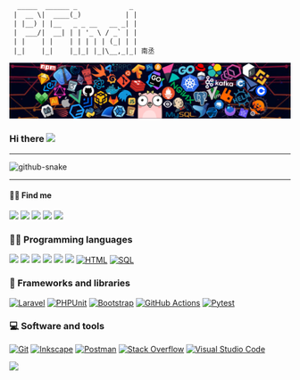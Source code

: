 ```shell
  _____  ______ _             _ 
 |  __ \|  ____(_)           | |
 | |__) | |__   _ _ __   __ _| |
 |  ___/|  __| | | '_ \ / _` | |
 | |    | |    | | | | | (_| | |
 |_|    |_|    |_|_| |_|\__,_|_| 南丞
```
<img src="./header_1.png">

<h3 align="left">
  Hi there
  <img src="https://media.giphy.com/media/hvRJCLFzcasrR4ia7z/giphy.gif" width="28">
</h3>
<hr>
<picture>
  <source media="(prefers-color-scheme: dark)" srcset="github-snake-dark.svg" />
  <source media="(prefers-color-scheme: light)" srcset="github-snake.svg" />
  <img alt="github-snake" src="github-snake.svg" />
</picture>

<hr>

#### 👨‍💻 Find me

[![](https://img.shields.io/badge/zhihu-E6162D?style=flat-square&logo=zhihu&logoColor=white)](https://www.zhihu.com/people/NcFial)
[![](https://img.shields.io/badge/-Blog-21759B?style=flat-square&logo=github&logoColor=white)](https://friday-go.icu)
[![](https://img.shields.io/badge/-Email-D14836?style=flat-square&logo=gmail&logoColor=white)](mailto:lampxiezi@163.com)
[![](https://img.shields.io/badge/QQ-faaf08?style=flat-square&logo=tencent-qq&logoColor=000000)](http://wpa.qq.com/msgrd?v=3&uin=1370288056&site=qq&menu=yes)
![](https://img.shields.io/badge/lovesnad-07C160?style=flat-square&logo=wechat&logoColor=white)


### 👨‍💻 Programming languages
<a href="https://github.com/search?l=PHP&q=pfinal-nc&type=users"><img src="https://img.shields.io/badge/PHP-68217A.svg?style=flat-square&logo=php&logoColor=white"></a>
<a href="https://github.com/search?l=Python&q=python"><img src="https://img.shields.io/badge/Python-E39842.svg?style=flat-square&logo=python&logoColor=white"></a>
<a href="https://github.com/search?l=css3&q=css3"><img src="https://img.shields.io/badge/CSS3-1572B6.svg?style=flat-square&logo=css3&logoColor=white"></a>
<a href="https://github.com/search?l=JavaScript&q=JavaScript"><img src="https://img.shields.io/badge/JavaScript-E39842.svg?logo=javascript&logoColor=black"></a>
<a href="https://github.com/search?l=Mysql&q=Mysql"><img src="https://img.shields.io/badge/Mysql-15A6C4.svg?style=flat-square&logo=Mysql&logoColor=blue"></a>
<a href="https://github.com/search?l=go&q=go"><img src="https://img.shields.io/badge/Go-025E8C.svg?style=flat-square&logo=go&logoColor=white"></a>
<a href="https://github.com/search?l=html&q=html"><img alt="HTML" src="https://img.shields.io/badge/HTML-E34F26.svg?style=flat-square&logo=html5&logoColor=white"></a>
<a href="https://github.com/search?l=sql&q=sql"><img alt="SQL" src="https://custom-icon-badges.herokuapp.com/badge/SQL-025E8C.svg?style=flat-square&logo=database&logoColor=white"></a>

### 🧰 Frameworks and libraries

<p>
   <a href="#"><img alt="Laravel" src="https://img.shields.io/badge/-Laravel-CB2029?style=flat-square&logo=sonarlint&logoColor=white"></a>
   <a href="#"><img alt="PHPUnit" src="https://custom-icon-badges.herokuapp.com/badge/PHPUnit-366488.svg?style=flat-square&logo=test-tube&logoColor=white"></a>
   <a href="#"><img alt="Bootstrap" src="https://img.shields.io/badge/Bootstrap-7952B3.svg?style=flat-square&logo=bootstrap&logoColor=white"></a>
   <a href="#"><img alt="GitHub Actions" src="https://img.shields.io/badge/GitHub%20Actions-2671E5.svg?style=flat-square&logo=github%20actions&logoColor=white"></a>
   <a href="#"><img alt="Pytest" src="https://img.shields.io/badge/Pytest-0A9EDC.svg?style=flat-square&logo=pytest&logoColor=white"></a>
</p>


### 💻 Software and tools

<p>
   <a href="#"><img alt="Git" src="https://img.shields.io/badge/Git-F05033.svg?style=flat-square&logo=git&logoColor=white"></a>
   <a href="#"><img alt="Inkscape" src="https://img.shields.io/badge/Inkscape-000000?style=flat-square&logo=Inkscape&logoColor=white"></a>
   <a href="#"><img alt="Postman" src="https://img.shields.io/badge/Postman-FF6C37?style=flat-square&logo=postman&logoColor=white"></a>
   <a href="#"><img alt="Stack Overflow" src="https://img.shields.io/badge/-Stack%20Overflow-FE7A16?style=flat-square&logo=stack-overflow&logoColor=white"></a>
   <a href="#"><img alt="Visual Studio Code" src="https://img.shields.io/badge/Visual%20Studio%20Code-0078d7.svg?style=flat-square&logo=visual-studio-code&logoColor=white"></a>
</p>


<a href="https://github.com/pfinal-nc">
  <img height="180em" src="https://github-readme-stats.vercel.app/api/top-langs/?username=pfinal-nc&hide=ipynb,html&layout=compact&show_icons=true&theme=dracula&locale=cn">
</a>

